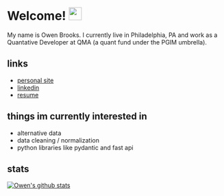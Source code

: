 # Welcome! <img src="https://raw.githubusercontent.com/MartinHeinz/MartinHeinz/master/wave.gif" width="30px">

My name is Owen Brooks. I currently live in Philadelphia, PA and work as a Quantative Developer at QMA (a quant fund under the PGIM umbrella).

## links

- [personal site](https://owen-brooks.github.io/)
- [linkedin](https://www.linkedin.com/in/owen-brooks-11531b12b/)
- [resume](https://owen-brooks.github.io/cv/)

## things im currently interested in

- alternative data
- data cleaning / normalization
- python libraries like pydantic and fast api

## stats 

[![Owen's github stats](https://github-readme-stats.vercel.app/api?username=owen-brooks)](https://github.com/anuraghazra/github-readme-stats&show_icons=true&theme=radical)

